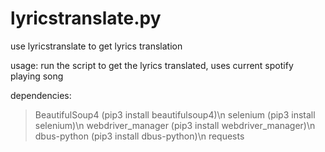 # lyricstranslate.py
use lyricstranslate to get lyrics translation

usage: run the script to get the lyrics translated, uses current spotify playing song

dependencies:
>BeautifulSoup4 (pip3 install beautifulsoup4)\n
>selenium (pip3 install selenium)\n
>webdriver_manager (pip3 install webdriver_manager)\n
>dbus-python (pip3 install dbus-python)\n
>requests
